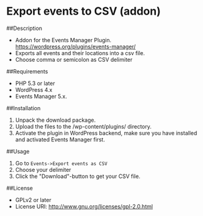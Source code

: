 # Export events to CSV (addon)

##Description
 * Addon for the Events Manager Plugin. https://wordpress.org/plugins/events-manager/
 * Exports all events and their locations into a csv file.
 * Choose comma or semicolon as CSV delimiter

##Requirements
 * PHP 5.3 or later
 * WordPress 4.x
 * Events Manager 5.x.

##Installation
1. Unpack the download package.
2. Upload the files to the /wp-content/plugins/ directory.
3. Activate the plugin in WordPress backend, make sure you have installed and activated Events Manager first.

##Usage
1. Go to `Events->Export events as CSV`
2. Choose your delimiter
3. Click the "Download"-button to get your CSV file.

##License
 * GPLv2 or later
 * License URI:   http://www.gnu.org/licenses/gpl-2.0.html




